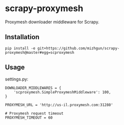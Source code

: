# scrapy-proxymesh

Proxymesh downloader middleware for Scrapy.

## Installation

    pip install -e git+https://github.com/mizhgun/scrapy-proxymesh@master#egg=scproxymesh

## Usage

settings.py:

    DOWNLOADER_MIDDLEWARES = {
        'scproxymesh.SimpleProxymeshMiddleware': 100,
    }
    
    PROXYMESH_URL = 'http://us-il.proxymesh.com:31280'
    
    # Proxymesh request timeout
    PROXYMESH_TIMEOUT = 60

